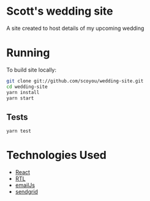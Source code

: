 # Scott's wedding site
A site created to host details of my upcoming wedding

# Running
To build site locally:
```sh
git clone git://github.com/scoyou/wedding-site.git
cd wedding-site
yarn install
yarn start
```

## Tests
`yarn test`

# Technologies Used
* [React](https://reactjs.org/)
* [RTL](https://testing-library.com/docs/react-testing-library/intro/)
* [emailJs](https://www.emailjs.com/)
* [sendgrid](https://sendgrid.com/)
